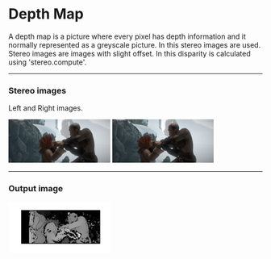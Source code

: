 # Depth Map

A depth map is a picture where every pixel has depth information and it normally represented as a greyscale picture. In this stereo images are used. Stereo images are  images with slight offset. In this disparity is calculated using 'stereo.compute'.

---

### Stereo images

Left and Right images.

<img src="left.jpg" width="40%" />   

<img src="right.jpg" width="40%" /> 
   
---
### Output image

<img src="output.png" width="40%" />

